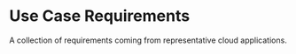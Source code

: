 # Use Case Requirements

A collection of requirements coming from representative cloud applications. 
